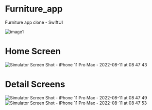 # Furniture_app
Furniture app clone - SwiftUI

![image1](https://user-images.githubusercontent.com/90626932/184069390-2a96ae07-fba7-4bc5-80c1-8685356409f2.png)

# Home Screen
![Simulator Screen Shot - iPhone 11 Pro Max - 2022-08-11 at 08 47 43](https://user-images.githubusercontent.com/90626932/184069439-6cb89d52-3cf0-4748-815f-0561b801282f.png)

# Detail Screens
![Simulator Screen Shot - iPhone 11 Pro Max - 2022-08-11 at 08 47 49](https://user-images.githubusercontent.com/90626932/184069445-5c63e4dc-13ae-45d7-aaac-c237916a6414.png)
![Simulator Screen Shot - iPhone 11 Pro Max - 2022-08-11 at 08 47 53](https://user-images.githubusercontent.com/90626932/184069452-75be26c1-6ed5-453c-afe6-34ccce300511.png)

